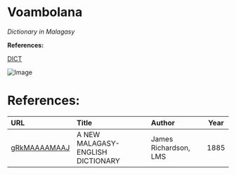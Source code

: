 # Voambolana 

_Dictionary in Malagasy_


**References:**

[DICT](https://en.wikipedia.org/wiki/DICT) 

![Image](src)


# References:
| URL                                                             |  Title                                      | Author               | Year |
|:----------------------------------------------------------------|:--------------------------------------------|:----------------------|------|
| [gRkMAAAAMAAJ](https://books.google.ca/books?id=gRkMAAAAMAAJ)   |    A NEW MALAGASY-ENGLISH DICTIONARY        | James Richardson, LMS | 1885                      |

